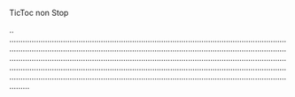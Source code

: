 TicToc non Stop

..
.....................................................................................................................................................................................................................................................................................................................................................................................................................................................................................................................................................................................................................................................
